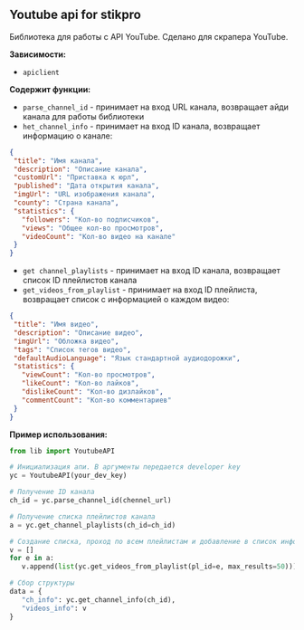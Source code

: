 ## Youtube api for stikpro
Библиотека для работы с API YouTube. Сделано для скрапера YouTube.

**Зависимости:**
* `apiclient`

**Содержит функции:**
* `parse_channel_id` - принимает на вход URL канала, возвращает айди канала для работы библиотеки
* `het_channel_info` - принимает на вход ID канала, возвращает информацию о канале:
 ```json
 {
  "title": "Имя канала",
  "description": "Описание канала",
  "customUrl": "Приставка к юрл",
  "published": "Дата открытия канала",
  "imgUrl": "URL изображения канала",
  "county": "Страна канала",
  "statistics": {
    "followers": "Кол-во подписчиков",
    "views": "Общее кол-во просмотров",
    "videoCount": "Кол-во видео на канале"
  }
 }
 ```
 * `get channel_playlists` - принимает на вход ID канала, возвращает список ID плейлистов канала
 * `get_videos_from_playlist` - принимает на вход ID плейлиста, возвращает список с информацией о каждом видео:
 ```json
 {
  "title": "Имя видео",
  "description": "Описание видео",
  "imgUrl": "Обложка видео",
  "tags": "Список тегов видео",
  "defaultAudioLanguage": "Язык стандартной аудиодорожки",
  "statistics": {
    "viewCount": "Кол-во просмотров",
    "likeCount": "Кол-во лайков",
    "dislikeCount": "Кол-во дизлайков",
    "commentCount": "Кол-во комментариев"
  }
 }
 ```
 
 **Пример использования:**
 ```python
from lib import YoutubeAPI

# Инициализация апи. В аргументы передается developer key
yc = YoutubeAPI(your_dev_key)

# Получение ID канала
ch_id = yc.parse_channel_id(chennel_url)

# Получение списка плейлистов канала
a = yc.get_channel_playlists(ch_id=ch_id)

# Создание списка, проход по всем плейлистам и добавление в список информации о видео
v = []
for e in a:
    v.append(list(yc.get_videos_from_playlist(pl_id=e, max_results=50)))

# Сбор структуры
data = {
    "ch_info": yc.get_channel_info(ch_id),
    "videos_info": v
}
